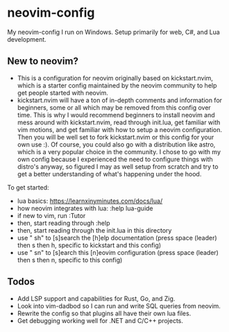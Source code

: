 # neovim-config
My neovim-config I run on Windows. Setup primarily for web, C#, and Lua development.

## New to neovim?
- This is a configuration for neovim originally based on kickstart.nvim, which is a starter config maintained by the neovim community to help get people started with neovim.
- kickstart.nvim will have a ton of in-depth comments and information for beginners, some or all which may be removed from this config over time. This is why I would recommend beginners to install neovim and mess around with kickstart.nvim, read through init.lua, get familiar with vim motions, and get familiar with how to setup a neovim configuration. Then you will be well set to fork kickstart.nvim or this config for your own use :). Of course, you could also go with a distribution like astro, which is a very popular choice in the community. I chose to go with my own config because I experienced the need to configure things with distro's anyway, so figured I may as well setup from scratch and try to get a better understanding of what's happening under the hood.

To get started:
  - lua basics: https://learnxinyminutes.com/docs/lua/
  - how neovim integrates with lua: :help lua-guide
  - if new to vim, run :Tutor
  - then, start reading through :help
  - then, start reading through the init.lua in this directory
  - use " sh" to [s]search the [h]elp documentation (press space (leader) then s then h, specific to kickstart and this config)
  - use " sn" to [s]earch this [n]eovim configuration (press space (leader) then s then n, specific to this config)

## Todos
* Add LSP support and capabilities for Rust, Go, and Zig.
* Look into vim-dadbod so I can run and write SQL queries from neovim.
* Rewrite the config so that plugins all have their own lua files.
* Get debugging working well for .NET and C/C++ projects.
